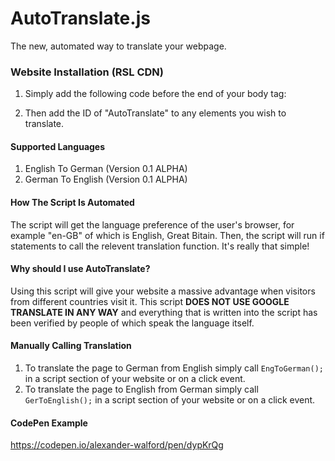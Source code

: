 # AutoTranslate.js
The new, automated way to translate your webpage.


### Website Installation (RSL CDN)
1. Simply add the following code before the end of your body tag: <code><script src="https://renovatesoftware.com:140/js/AutoTranslate.js"></script></code>

2. Then add the ID of "AutoTranslate" to any elements you wish to translate.
  
  
#### Supported Languages
1. English To German (Version 0.1 ALPHA)
2. German To English (Version 0.1 ALPHA)
  
  
#### How The Script Is Automated
The script will get the language preference of the user's browser, for example "en-GB" of which is English, Great Bitain. Then, the script will run if statements to call the relevent translation function. It's really that simple!
  
  
#### Why should I use AutoTranslate?
Using this script will give your website a massive advantage when visitors from different countries visit it. This script **DOES NOT USE GOOGLE TRANSLATE IN ANY WAY** and everything that is written into the script has been verified by people of which speak the language itself. 
  
  
#### Manually Calling Translation 
1. To translate the page to German from English simply call <code>EngToGerman();</code> in a script section of your website or on a click event.
2. To translate the page to English from German simply call <code>GerToEnglish();</code> in a script section of your website or on a click event.

#### CodePen Example
https://codepen.io/alexander-walford/pen/dypKrQg 
